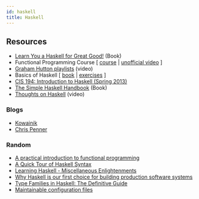 ```yaml
---
id: haskell
title: Haskell
---
```


## Resources

* [Learn You a Haskell for Great Good!](http://learnyouahaskell.com/chapters) (Book)
* Functional Programming Course [ [course](https://github.com/system-f/fp-course) | [unofficial video](https://www.youtube.com/playlist?list=PLZqpe_tIW25cOo7CKhbCgov7EFqd4ltVM) ]
* [Graham Hutton playlists](https://www.youtube.com/c/GrahamHuttonNotts/playlists) (video)
* Basics of Haskell [ [book](https://www.schoolofhaskell.com/user/bartosz/basics-of-haskell) | [exercises](https://github.com/raviksharma/bartosz-basics-of-haskell) ]
* [CIS 194: Introduction to Haskell (Spring 2013)](https://www.cis.upenn.edu/~cis194/spring13)
* [The Simple Haskell Handbook](https://marcosampellegrini.com/simple-haskell-book) (Book)
* [Thoughts on Haskell](https://www.youtube.com/playlist?app=desktop&list=PLyzwHTVJlRc9QcF_tdqc9RdxJED8Mvyh1) (video)

### Blogs

* [Kowainik](https://kowainik.github.io)
* [Chris Penner](https://chrispenner.ca/tag/haskell)

### Random

* [A practical introduction to functional programming](https://maryrosecook.com/blog/post/a-practical-introduction-to-functional-programming)
* [A Quick Tour of Haskell Syntax](http://prajitr.github.io/quick-haskell-syntax)
* [Learning Haskell - Miscellaneous Enlightenments](https://sras.me/haskell/miscellaneous-enlightenments.html)
* [Why Haskell is our first choice for building production software systems](https://www.foxhound.systems/blog/why-haskell-for-production)
* [Type Families in Haskell: The Definitive Guide](https://serokell.io/blog/type-families-haskell)
* [Maintainable configuration files](https://github.com/dhall-lang)
